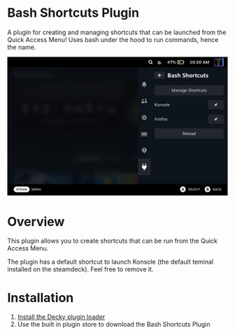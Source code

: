 # Bash Shortcuts Plugin

A plugin for creating and managing shortcuts that can be launched from the Quick Access Menu! Uses bash under the hood to run commands, hence the name.


![Main View](./assets/thumbnail.png)



# Overview
This plugin allows you to create shortcuts that can be run from the Quick Access Menu.

The plugin has a default shortcut to launch Konsole (the default teminal installed on the steamdeck). Feel free to remove it.

# Installation
1. [Install the Decky plugin loader](https://github.com/SteamDeckHomebrew/decky-loader#installation)
2. Use the built in plugin store to download the Bash Shortcuts Plugin